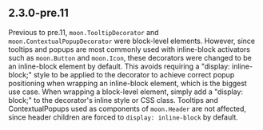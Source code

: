 ## 2.3.0-pre.11

Previous to pre.11, `moon.TooltipDecorator` and `moon.ContextualPopupDecorator` were block-level 
elements.  However, since tooltips and popups are most commonly used with inline-block activators 
such as `moon.Button` and `moon.Icon`, these decorators were changed to be an inline-block element by 
default.  This avoids requiring a "display: inline-block;" style to be applied to the decorator to
achieve correct popup positioning when wrapping an inline-block element, which is the biggest use 
case.  When wrapping a block-level element, simply add a "display: block;" to the decorator's inline
style or CSS class.  Tooltips and ContextualPopups used as components of `moon.Header` are not
affected, since header children are forced to `display: inline-block` by default.
